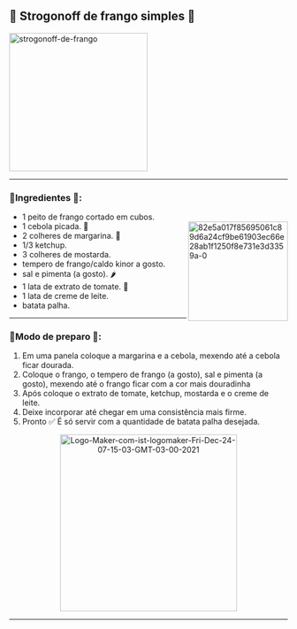 ## 🔵 Strogonoff de frango simples 🥘
<a href="https://ibb.co/XbgBjzn">
   <img height= "250" src="https://i.ibb.co/px8Db3H/strogonoff-de-frango.jpg" alt="strogonoff-de-frango" border="0" /></a>

---

### 🔸Ingredientes 📝:

- 1 peito de frango cortado em cubos.
- 1 cebola picada. 🧅 <a href="https://imgbb.com/"><img align= "right" height="180" src="https://i.ibb.co/gZ9h08L/82e5a017f85695061c89d6a24cf9be61903ec66e28ab1f1250f8e731e3d3359a-0.gif" alt="82e5a017f85695061c89d6a24cf9be61903ec66e28ab1f1250f8e731e3d3359a-0" border="0" /></a>
- 2 colheres de margarina. 🧈
- 1/3 ketchup.
- 3 colheres de mostarda.
- tempero de frango/caldo kinor a gosto.
- sal e pimenta (a gosto). 🌶️ 
- 1 lata de extrato de tomate. 🍅
- 1 lata de creme de leite.
- batata palha.

---

### 🔸Modo de preparo 💬: 

1. Em uma panela coloque a margarina e a cebola, mexendo até a cebola ficar dourada.
2. Coloque o frango, o tempero de frango (a gosto), sal e pimenta (a gosto), mexendo até o frango ficar com a cor mais douradinha
3. Após coloque o extrato de tomate, ketchup, mostarda e o creme de leite.
4. Deixe incorporar até chegar em uma consistência mais firme. 
5. Pronto ✅ É só servir com a quantidade de batata palha desejada.

<div align= "center">
   <a href="https://ibb.co/sKbGLL7">
     <img height= "320" src="https://i.ibb.co/3p4qttK/Logo-Maker-com-ist-logomaker-Fri-Dec-24-07-15-03-GMT-03-00-2021.png" alt="Logo-Maker-com-ist-logomaker-Fri-Dec-24-07-15-03-GMT-03-00-2021" border="0" /></a>
</div>

---

